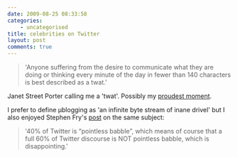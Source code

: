 ```yaml
---
date: 2009-08-25 08:33:58
categories:
    - uncategorised
title: celebrities on Twitter
layout: post
comments: true
---
```

> 'Anyone suffering from the desire to communicate what they are doing
> or thinking every minute of the day in fewer than 140 characters is
> best described as a twat.'

Janet Street Porter calling me a 'twat'. Possibly my [proudest
moment](http://www.nbrightside.com/blog/2007/01/23/my-proudest-moment/).

I prefer to define µblogging as 'an infinite byte stream of inane
drivel' but I also enjoyed Stephen Fry's
[post](http://www.stephenfry.com/2009/08/18/pointless-babble/) on the
same subject:
> '40% of Twitter is “pointless babble”, which means of course that a
> full 60% of Twitter discourse is NOT pointless babble, which is
> disappointing.'
